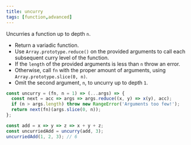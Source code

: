 ```yaml
---
title: uncurry
tags: [function,advanced]
---
```


Uncurries a function up to depth `n`.

- Return a variadic function.
- Use `Array.prototype.reduce()` on the provided arguments to call each subsequent curry level of the function.
- If the `length` of the provided arguments is less than `n` throw an error.
- Otherwise, call `fn` with the proper amount of arguments, using `Array.prototype.slice(0, n)`.
- Omit the second argument, `n`, to uncurry up to depth `1`.

```js
const uncurry = (fn, n = 1) => (...args) => {
  const next = acc => args => args.reduce((x, y) => x(y), acc);
  if (n > args.length) throw new RangeError('Arguments too few!');
  return next(fn)(args.slice(0, n));
};
```

```js
const add = x => y => z => x + y + z;
const uncurriedAdd = uncurry(add, 3);
uncurriedAdd(1, 2, 3); // 6
```
